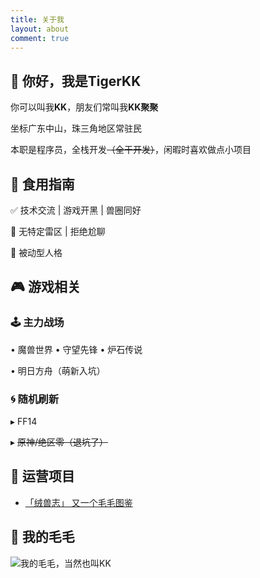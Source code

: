 ```yaml
---
title: 关于我
layout: about
comment: true
---
```


## 👋 你好，我是TigerKK

你可以叫我**KK**，朋友们常叫我**KK聚聚**

坐标广东中山，珠三角地区常驻民

本职是程序员，全栈开发~~（全干开发）~~，闲暇时喜欢做点小项目

## 🐯 食用指南

✅ 技术交流 | 游戏开黑 | 兽圈同好

🚫 无特定雷区 | 拒绝尬聊

💬 被动型人格

## 🎮 游戏相关

### 🕹️ 主力战场

• 魔兽世界 • 守望先锋 • 炉石传说

• 明日方舟（萌新入坑）

### 🌀 随机刷新

▸ FF14

▸ ~~原神/绝区零（退坑了）~~

## 🌱 运营项目

- [「绒兽志」 又一个毛毛图鉴](https://fursuit.cool/)

## 🐯 我的毛毛

![我的毛毛，当然也叫KK](https://pbs.twimg.com/media/Gf5-eVnawAEXeMz?format=jpg\&name=900x900)
